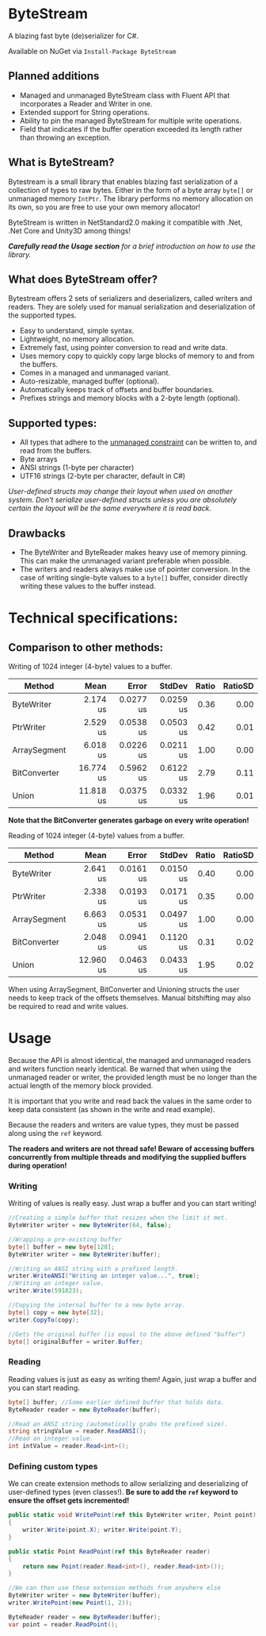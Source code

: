 # ByteStream
A blazing fast byte (de)serializer for C#. 

Available on NuGet via ```Install-Package ByteStream```

## Planned additions
- Managed and unmanaged ByteStream class with Fluent API that incorporates a Reader and Writer in one.
- Extended support for String operations.
- Ability to pin the managed ByteStream for multiple write operations.
- Field that indicates if the buffer operation exceeded its length rather than throwing an exception.

## What is ByteStream?
Bytestream is a small library that enables blazing fast serialization of a collection of types to raw bytes. Either in the form of a byte array `byte[]` or unmanaged memory `IntPtr`.
The library performs no memory allocation on its own, so you are free to use your own memory allocator!

ByteStream is written in NetStandard2.0 making it compatible with .Net, .Net Core and Unity3D among things!

*__Carefully read the Usage section__ for a brief introduction on how to use the library.*

## What does ByteStream offer?
Bytestream offers 2 sets of serializers and deserializers, called writers and readers. They are solely used for manual serialization and deserialization of the supported types.
- Easy to understand, simple syntax.
- Lightweight, no memory allocation.
- Extremely fast, using pointer conversion to read and write data.
- Uses memory copy to quickly copy large blocks of memory to and from the buffers.
- Comes in a managed and unmanaged variant.
- Auto-resizable, managed buffer (optional).
- Automatically keeps track of offsets and buffer boundaries.
- Prefixes strings and memory blocks with a 2-byte length (optional).

## Supported types:
- All types that adhere to the [unmanaged constraint](https://docs.microsoft.com/en-us/dotnet/csharp/language-reference/builtin-types/unmanaged-types) can be written to, and read from the buffers.
- Byte arrays
- ANSI strings (1-byte per character)
- UTF16 strings (2-byte per character, default in C#)

*User-defined structs may change their layout when used on another system. Don't serialize user-defined structs unless you are absolutely certain the layout will be the same everywhere it is read back.*

## Drawbacks
- The ByteWriter and ByteReader makes heavy use of memory pinning. This can make the unmanaged variant preferable when possible.
- The writers and readers always make use of pointer conversion. In the case of writing single-byte values to a `byte[]` buffer, consider directly writing these values to the buffer instead.

# Technical specifications:

## Comparison to other methods:
Writing of 1024 integer (4-byte) values to a buffer.

|       Method |      Mean |     Error |    StdDev | Ratio | RatioSD |
|------------- |----------:|----------:|----------:|------:|--------:|
|   ByteWriter |  2.174 us | 0.0277 us | 0.0259 us |  0.36 |    0.00 |
|    PtrWriter |  2.529 us | 0.0538 us | 0.0503 us |  0.42 |    0.01 |
| ArraySegment |  6.018 us | 0.0226 us | 0.0211 us |  1.00 |    0.00 |
| BitConverter | 16.774 us | 0.5962 us | 0.6122 us |  2.79 |    0.11 |
|        Union | 11.818 us | 0.0375 us | 0.0332 us |  1.96 |    0.01 |

**Note that the BitConverter generates garbage on every write operation!**

Reading of 1024 integer (4-byte) values from a buffer.

|       Method |      Mean |     Error |    StdDev | Ratio | RatioSD |
|------------- |----------:|----------:|----------:|------:|--------:|
|   ByteWriter |  2.641 us | 0.0161 us | 0.0150 us |  0.40 |    0.00 |
|    PtrWriter |  2.338 us | 0.0193 us | 0.0171 us |  0.35 |    0.00 |
| ArraySegment |  6.663 us | 0.0531 us | 0.0497 us |  1.00 |    0.00 |
| BitConverter |  2.048 us | 0.0941 us | 0.1120 us |  0.31 |    0.02 |
|        Union | 12.960 us | 0.0463 us | 0.0433 us |  1.95 |    0.02 |

When using ArraySegment, BitConverter and Unioning structs the user needs to keep track of the offsets themselves. Manual bitshifting may also be required to read and write values.

# Usage

Because the API is almost identical, the managed and unmanaged readers and writers function nearly identical. Be warned that when using the unmanaged reader or writer, the provided length must be no longer than the actual length of the memory block provided.

It is important that you write and read back the values in the same order to keep data consistent (as shown in the write and read example).

Because the readers and writers are value types, they must be passed along using the `ref` keyword.

**The readers and writers are not thread safe! Beware of accessing buffers concurrently from multiple threads and modifying the supplied buffers during operation!**


### Writing

Writing of values is really easy. Just wrap a buffer and you can start writing!

```C#
//Creating a simple buffer that resizes when the limit it met.
ByteWriter writer = new ByteWriter(64, false);

//Wrapping a pre-existing buffer
byte[] buffer = new byte[128];
ByteWriter writer = new ByteWriter(buffer);

//Writing an ANSI string with a prefixed length.
writer.WriteANSI("Writing an integer value...", true);
//Writing an integer value.
writer.Write(591823);

//Copying the internal buffer to a new byte array.
byte[] copy = new byte[32];
writer.CopyTo(copy);

//Gets the original buffer (is equal to the above defined "buffer")
byte[] originalBuffer = writer.Buffer;

```

### Reading

Reading values is just as easy as writing them! Again, just wrap a buffer and you can start reading.

```C#
byte[] buffer; //Some earlier defined buffer that holds data.
ByteReader reader = new ByteReader(buffer);

//Read an ANSI string (automatically grabs the prefixed size).
string stringValue = reader.ReadANSI();
//Read an integer value.
int intValue = reader.Read<int>();
```

### Defining custom types

We can create extension methods to allow serializing and deserializing of user-defined types (even classes!).
__Be sure to add the `ref` keyword to ensure the offset gets incremented!__

```C#
public static void WritePoint(ref this ByteWriter writer, Point point)
{
    writer.Write(point.X); writer.Write(point.Y);
}

public static Point ReadPoint(ref this ByteReader reader)
{
    return new Point(reader.Read<int>(), reader.Read<int>());
}

//We can then use these extension methods from anywhere else
ByteWriter writer = new ByteWriter(buffer);
writer.WritePoint(new Point(1, 2));

ByteReader reader = new ByteReader(buffer);
var point = reader.ReadPoint();
```
